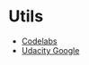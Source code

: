# Utils
* [Codelabs](https://codelabs.developers.google.com/)
* [Udacity Google](https://www.udacity.com/google)
